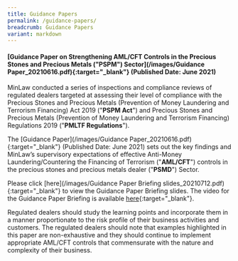 ```yaml
---
title: Guidance Papers
permalink: /guidance-papers/
breadcrumb: Guidance Papers
variant: markdown
---
```

#### [Guidance Paper on Strengthening AML/CFT Controls in the Precious Stones and Precious Metals ("PSPM") Sector](/images/Guidance Paper_20210616.pdf){:target="_blank"} (Published Date: June 2021)

MinLaw conducted a series of inspections and compliance reviews of regulated dealers targeted at assessing their level of compliance with the Precious Stones and Precious Metals (Prevention of Money Laundering and Terrorism Financing) Act 2019 ("**PSPM Act**") and Precious Stones and Precious Metals (Prevention of Money Laundering and Terrorism Financing) Regulations 2019 ("**PMLTF Regulations**").

The [Guidance Paper](/images/Guidance Paper_20210616.pdf){:target="_blank"} (Published Date: June 2021) sets out the key findings and MinLaw’s supervisory expectations of effective Anti-Money Laundering/Countering the Financing of Terrorism ("**AML/CFT**") controls in the precious stones and precious metals dealer ("**PSMD**") Sector. 

Please click [here](/images/Guidance Paper Briefing slides_20210712.pdf){:target="_blank"} to view the Guidance Paper Briefing slides. The video for the Guidance Paper Briefing is available [here](https://youtu.be/RaOrZNbtMFM){:target="_blank"}.

Regulated dealers should study the learning points and incorporate them in a manner proportionate to the risk profile of their business activities and customers. The regulated dealers should note that examples highlighted in this paper are non-exhaustive and they should continue to implement appropriate AML/CFT controls that commensurate with the nature and complexity of their business.